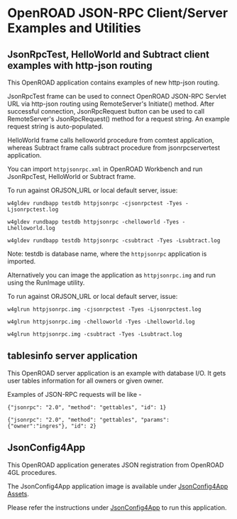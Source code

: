 # OpenROAD JSON-RPC Client/Server Examples and Utilities

## JsonRpcTest, HelloWorld and Subtract client examples with http-json routing

This OpenROAD application contains examples of new http-json routing. 

JsonRpcTest frame can be used to connect OpenROAD JSON-RPC Servlet URL via http-json routing using RemoteServer's Initiate() method. After successful connection, JsonRpcRequest button can be used to call RemoteServer's JsonRpcRequest() method for a request string. An example request string is auto-populated.

HelloWorld frame calls helloworld procedure from comtest application, whereas Subtract frame calls subtract procedure from jsonrpcservertest application.

You can import `httpjsonrpc.xml` in OpenROAD Workbench and run JsonRpcTest, HelloWorld or Subtract frame. 

To run against ORJSON_URL or local default server, issue:

	w4gldev rundbapp testdb httpjsonrpc -cjsonrpctest -Tyes -Ljsonrpctest.log

	w4gldev rundbapp testdb httpjsonrpc -chelloworld -Tyes -Lhelloworld.log
	
	w4gldev rundbapp testdb httpjsonrpc -csubtract -Tyes -Lsubtract.log

Note: testdb is database name, where the `httpjsonrpc` application is imported. 

Alternatively you can image the application as `httpjsonrpc.img` and run using the RunImage utility.

To run against ORJSON_URL or local default server, issue:

	w4glrun httpjsonrpc.img -cjsonrpctest -Tyes -Ljsonrpctest.log
	
	w4glrun httpjsonrpc.img -chelloworld -Tyes -Lhelloworld.log

	w4glrun httpjsonrpc.img -csubtract -Tyes -Lsubtract.log
    
## tablesinfo server application

This OpenROAD server application is an example with database I/O. It gets user tables information for all owners or given owner.

Examples of JSON-RPC requests will be like -

    {"jsonrpc": "2.0", "method": "gettables", "id": 1} 

    {"jsonrpc": "2.0", "method": "gettables", "params": {"owner":"ingres"}, "id": 2}


## JsonConfig4App

This OpenROAD application generates JSON registration from OpenROAD 4GL procedures.

The JsonConfig4App application image is available under [JsonConfig4App Assets](https://github.com/ActianCorp/OpenROAD_json/releases/).

Please refer the instructions under [JsonConfig4App](https://github.com/ActianCorp/OpenROAD_json/releases/) to run this application.
